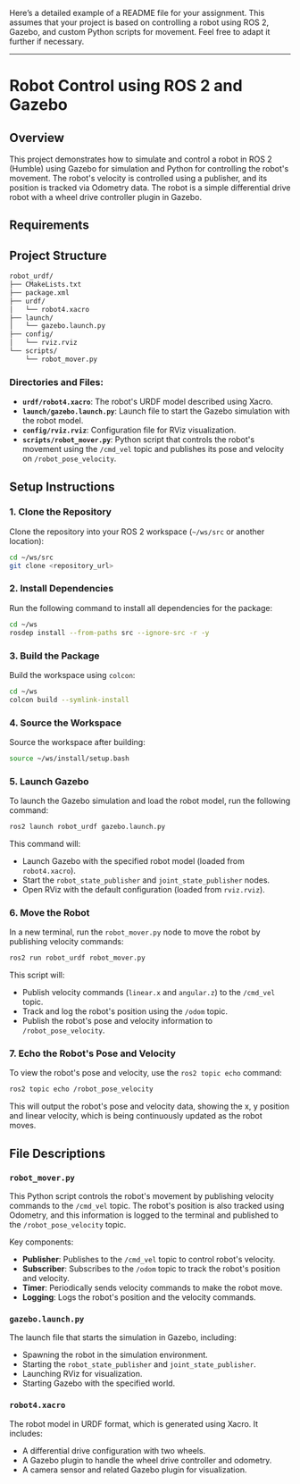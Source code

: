Here’s a detailed example of a README file for your assignment. This assumes that your project is based on controlling a robot using ROS 2, Gazebo, and custom Python scripts for movement. Feel free to adapt it further if necessary.

---

# Robot Control using ROS 2 and Gazebo

## Overview

This project demonstrates how to simulate and control a robot in ROS 2 (Humble) using Gazebo for simulation and Python for controlling the robot's movement. The robot's velocity is controlled using a publisher, and its position is tracked via Odometry data. The robot is a simple differential drive robot with a wheel drive controller plugin in Gazebo.

## Requirements


  


## Project Structure

```bash
robot_urdf/
├── CMakeLists.txt
├── package.xml
├── urdf/
│   └── robot4.xacro
├── launch/
│   └── gazebo.launch.py
├── config/
│   └── rviz.rviz
└── scripts/
    └── robot_mover.py
```

### Directories and Files:
- **`urdf/robot4.xacro`**: The robot's URDF model described using Xacro.
- **`launch/gazebo.launch.py`**: Launch file to start the Gazebo simulation with the robot model.
- **`config/rviz.rviz`**: Configuration file for RViz visualization.
- **`scripts/robot_mover.py`**: Python script that controls the robot's movement using the `/cmd_vel` topic and publishes its pose and velocity on `/robot_pose_velocity`.

## Setup Instructions

### 1. Clone the Repository

Clone the repository into your ROS 2 workspace (`~/ws/src` or another location):

```bash
cd ~/ws/src
git clone <repository_url>
```

### 2. Install Dependencies

Run the following command to install all dependencies for the package:

```bash
cd ~/ws
rosdep install --from-paths src --ignore-src -r -y
```

### 3. Build the Package

Build the workspace using `colcon`:

```bash
cd ~/ws
colcon build --symlink-install
```

### 4. Source the Workspace

Source the workspace after building:

```bash
source ~/ws/install/setup.bash
```

### 5. Launch Gazebo

To launch the Gazebo simulation and load the robot model, run the following command:

```bash
ros2 launch robot_urdf gazebo.launch.py
```

This command will:
- Launch Gazebo with the specified robot model (loaded from `robot4.xacro`).
- Start the `robot_state_publisher` and `joint_state_publisher` nodes.
- Open RViz with the default configuration (loaded from `rviz.rviz`).

### 6. Move the Robot

In a new terminal, run the `robot_mover.py` node to move the robot by publishing velocity commands:

```bash
ros2 run robot_urdf robot_mover.py
```

This script will:
- Publish velocity commands (`linear.x` and `angular.z`) to the `/cmd_vel` topic.
- Track and log the robot's position using the `/odom` topic.
- Publish the robot's pose and velocity information to `/robot_pose_velocity`.

### 7. Echo the Robot's Pose and Velocity

To view the robot's pose and velocity, use the `ros2 topic echo` command:

```bash
ros2 topic echo /robot_pose_velocity
```

This will output the robot's pose and velocity data, showing the x, y position and linear velocity, which is being continuously updated as the robot moves.

## File Descriptions

### `robot_mover.py`

This Python script controls the robot's movement by publishing velocity commands to the `/cmd_vel` topic. The robot's position is also tracked using Odometry, and this information is logged to the terminal and published to the `/robot_pose_velocity` topic.

Key components:
- **Publisher**: Publishes to the `/cmd_vel` topic to control robot's velocity.
- **Subscriber**: Subscribes to the `/odom` topic to track the robot's position and velocity.
- **Timer**: Periodically sends velocity commands to make the robot move.
- **Logging**: Logs the robot's position and the velocity commands.

### `gazebo.launch.py`

The launch file that starts the simulation in Gazebo, including:
- Spawning the robot in the simulation environment.
- Starting the `robot_state_publisher` and `joint_state_publisher`.
- Launching RViz for visualization.
- Starting Gazebo with the specified world.

### `robot4.xacro`

The robot model in URDF format, which is generated using Xacro. It includes:
- A differential drive configuration with two wheels.
- A Gazebo plugin to handle the wheel drive controller and odometry.
- A camera sensor and related Gazebo plugin for visualization.


